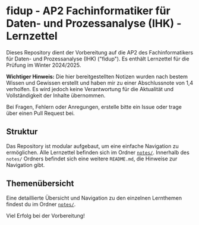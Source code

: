 # fidup - AP2 Fachinformatiker für Daten- und Prozessanalyse (IHK) - Lernzettel

Dieses Repository dient der Vorbereitung auf die AP2 des Fachinformatikers für Daten- und Prozessanalyse (IHK) ("fidup"). Es enthält Lernzettel für die Prüfung im Winter 2024/2025.

**Wichtiger Hinweis:** Die hier bereitgestellten Notizen wurden nach bestem Wissen und Gewissen erstellt und haben mir zu einer Abschlussnote von 1,4 verholfen. Es wird jedoch keine Verantwortung für die Aktualität und Vollständigkeit der Inhalte übernommen.

Bei Fragen, Fehlern oder Anregungen, erstelle bitte ein Issue oder trage über einen Pull Request bei.

## Struktur

Das Repository ist modular aufgebaut, um eine einfache Navigation zu ermöglichen. Alle Lernzettel befinden sich im Ordner [`notes/`](./notes/).
Innerhalb des `notes/` Ordners befindet sich eine weitere `README.md`, die Hinweise zur Navigation gibt.

## Themenübersicht

Eine detaillierte Übersicht und Navigation zu den einzelnen Lernthemen findest du im Ordner [`notes/`](./notes/).


Viel Erfolg bei der Vorbereitung! 
